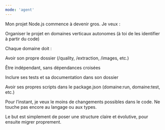 ```yaml
---
mode: 'agent'
---
```


Mon projet Node.js commence à devenir gros. Je veux :

Organiser le projet en domaines verticaux autonomes (à toi de les identifier à partir du code)

Chaque domaine doit :

Avoir son propre dossier (/quality, /extraction, /images, etc.)

Être indépendant, sans dépendances croisées

Inclure ses tests et sa documentation dans son dossier

Avoir ses propres scripts dans le package.json (domaine:run, domaine:test, etc.)

Pour l’instant, je veux le moins de changements possibles dans le code. Ne touche pas encore au langage ou aux types.

Le but est simplement de poser une structure claire et évolutive, pour ensuite migrer proprement.
